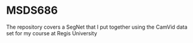 # MSDS686
The repository covers a SegNet that I put together using the CamVid data set for my course at Regis University
